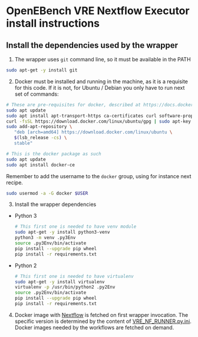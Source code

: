 # OpenEBench VRE Nextflow Executor install instructions

## Install the dependencies used by the wrapper

1. The wrapper uses `git` command line, so it must be available in the PATH

  ```bash
  sudo apt-get -y install git
  ```

2. Docker must be installed and running in the machine, as it is a requisite for this code. If it is not, for Ubuntu / Debian you only have to run next set of commands:

 ```bash
 # These are pre-requisites for docker, described at https://docs.docker.com/install/linux/docker-ce/ubuntu/#install-using-the-repository
 sudo apt update
 sudo apt install apt-transport-https ca-certificates curl software-properties-common
 curl -fsSL https://download.docker.com/linux/ubuntu/gpg | sudo apt-key add -
 sudo add-apt-repository \
    "deb [arch=amd64] https://download.docker.com/linux/ubuntu \
    $(lsb_release -cs) \
    stable"
 
 # This is the docker package as such
 sudo apt update
 sudo apt install docker-ce
 ```

 Remember to add the username to the `docker` group, using for instance next recipe.

 ```bash
 sudo usermod -a -G docker $USER
 ```

3. Install the wrapper dependencies

  * Python 3
  
    ```bash
    # This first one is needed to have venv module
    sudo apt-get -y install python3-venv
    python3 -m venv .py3Env
    source .py3Env/bin/activate
    pip install --upgrade pip wheel
    pip install -r requirements.txt
    ```

  * Python 2
  
    ```bash
    # This first one is needed to have virtualenv
    sudo apt-get -y install virtualenv
    virtualenv -p /usr/bin/python2 .py2Env
    source .py2Env/bin/activate
    pip install --upgrade pip wheel
    pip install -r requirements.txt
    ```
  
4. Docker image with [Nextflow](https://www.nextflow.io/) is fetched on first wrapper invocation. The specific version is determined by the content of [VRE_NF_RUNNER.py.ini](VRE_NF_RUNNER.py.ini). Docker images needed by the workflows are fetched on demand.
